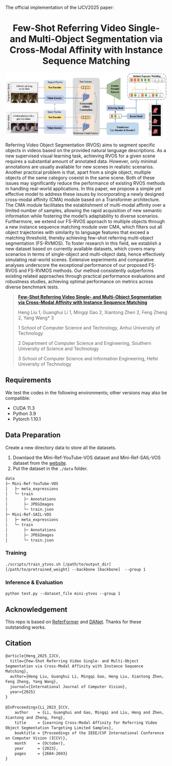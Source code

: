 
The official implementation of the IJCV2025 paper: 

<div align="center">
<h1>
<b>
Few-Shot Referring Video Single- and Multi-Object Segmentation via Cross-Modal Affinity with Instance Sequence Matching
</b>
</h1>
</div>


<p align="center"><img src="docs/figtotal.png" width="800" height="200"/></p>





Referring Video Object Segmentation (RVOS) aims to segment specific objects in videos based on the provided natural language descriptions. As a new supervised visual learning task, achieving RVOS for a given scene requires a substantial amount of annotated data. However, only minimal annotations are usually available for new scenes in realistic scenarios. Another practical problem is that, apart from a single object, multiple objects of the same category coexist in the same scene. Both of these issues may significantly reduce the performance of existing RVOS methods in handling real-world applications. In this paper, we propose a simple yet effective model to address these issues by incorporating a newly designed cross-modal affinity (CMA) module based on a Transformer architecture. The CMA module facilitates the establishment of multi-modal affinity over a limited number of samples, allowing the rapid acquisition of new semantic information while fostering the model’s adaptability to diverse scenarios. Furthermore, we extend our FS-RVOS approach to multiple objects through a new instance sequence matching module over CMA, which filters out all object trajectories with similarity to language features that exceed a matching threshold, thereby achieving few-shot referring multi-object segmentation (FS-RVMOS). To foster research in this field, we establish a new dataset based on currently available datasets, which covers many scenarios in terms of single-object and multi-object data, hence effectively simulating real-world scenes. Extensive experiments and comparative analyses underscore the exceptional performance of our proposed FS-RVOS and FS-RVMOS methods. Our method consistently outperforms existing related approaches through practical performance evaluations and robustness studies, achieving optimal performance on metrics across diverse benchmark tests.

> [**Few-Shot Referring Video Single- and Multi-Object Segmentation via Cross-Modal Affinity with Instance Sequence Matching**](https://arxiv.org/abs/2309.02041v1)
>
> Heng Liu 1, Guanghui Li 1, Mingqi Gao 2, Xiantong Zhen 2, Feng Zheng 2, Yang Wang* 3
>
>
> 1 School of Computer Science and Technology, Anhui University of Technology
> 
> 2 Department of Computer Science and Engineering, Southern University of Science and Technology
> 
> 3 School of Computer Science and Information Engineering, Hefei University of Technology


## Requirements

We test the codes in the following environments; other versions may also be compatible:

- CUDA 11.3 
- Python 3.9
- Pytorch 1.10.1



## Data Preparation
Create a new directory data to store all the datasets.

1. Downlaod the Mini-Ref-YouTube-VOS dataset and Mini-Ref-SAIL-VOS dataset from the [website](https://drive.google.com/drive/folders/1ZdrQY8gKKEmMoJxP13ZZ5_Qrc4hGoZUj?usp=sharing).
2. Put the dataset in the `./data` folder.
```
data
├─ Mini-Ref-YouTube-VOS
│   ├─ meta_expressions
│   └─ train
│       ├─ Annotations
│       ├─ JPEGImages
│       └─ train.json
├─ Mini-Ref-SAIL-VOS
│   ├─ meta_expressions
│   └─ train
│       ├─ Annotations
│       ├─ JPEGImages
│       └─ train.json

```


### Training
```
./scripts/train_ytvos.sh [/path/to/output_dir] [/path/to/pretrained_weight] --backbone [backbone]  --group 1
```

### Inference & Evaluation

```
python test.py --dataset_file mini-ytvos --group 1
```


## Acknowledgement
This repo is based on [ReferFormer](https://github.com/wjn922/ReferFormer) and [DANet](https://github.com/scutpaul/DANet). Thanks for these outstanding works.

## Citation

```
@article{Heng_2025_IJCV,
  title={Few-Shot Referring Video Single- and Multi-Object Segmentation via Cross-Modal Affinity with Instance Sequence Matching},
  author={Heng Liu, Guanghui Li, Mingqi Gao, Heng Liu, Xiantong Zhen, Feng Zheng, Yang Wang},
  journal={International Journal of Computer Vision},
  year={2025}
}

@InProceedings{Li_2023_ICCV,
    author    = {Li, Guanghui and Gao, Mingqi and Liu, Heng and Zhen, Xiantong and Zheng, Feng},
    title     = {Learning Cross-Modal Affinity for Referring Video Object Segmentation Targeting Limited Samples},
    booktitle = {Proceedings of the IEEE/CVF International Conference on Computer Vision (ICCV)},
    month     = {October},
    year      = {2023},
    pages     = {2684-2693}
}
```



